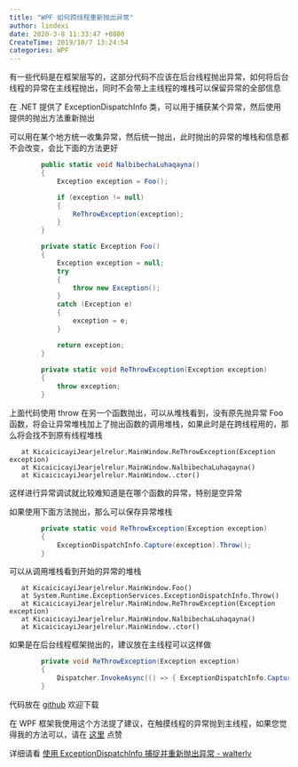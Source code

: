 ```yaml
---
title: "WPF 如何跨线程重新抛出异常"
author: lindexi
date: 2020-3-8 11:33:47 +0800
CreateTime: 2019/10/7 13:24:54
categories: WPF
---
```


有一些代码是在框架层写的，这部分代码不应该在后台线程抛出异常，如何将后台线程的异常在主线程抛出，同时不会带上主线程的堆栈可以保留异常的全部信息

<!--more-->


<!-- CreateTime:2019/10/7 13:24:54 -->

<!-- csdn -->

在 .NET 提供了 ExceptionDispatchInfo 类，可以用于捕获某个异常，然后使用提供的抛出方法重新抛出

可以用在某个地方统一收集异常，然后统一抛出，此时抛出的异常的堆栈和信息都不会改变，会比下面的方法更好

```csharp
        public static void NalbibechaLuhaqayna()
        {
            Exception exception = Foo();

            if (exception != null)
            {
                ReThrowException(exception);
            }
        }

        private static Exception Foo()
        {
            Exception exception = null;
            try
            {
                throw new Exception();
            }
            catch (Exception e)
            {
                exception = e;
            }

            return exception;
        }
             
        private static void ReThrowException(Exception exception)
        {
            throw exception;
        }
```

上面代码使用 throw 在另一个函数抛出，可以从堆栈看到，没有原先抛异常 Foo 函数，将会让异常堆栈加上了抛出函数的调用堆栈，如果此时是在跨线程用的，那么将会找不到原有线程堆栈

```
   at KicaicicayiJearjelrelur.MainWindow.ReThrowException(Exception exception)
   at KicaicicayiJearjelrelur.MainWindow.NalbibechaLuhaqayna()
   at KicaicicayiJearjelrelur.MainWindow..ctor()
```

这样进行异常调试就比较难知道是在哪个函数的异常，特别是空异常

如果使用下面方法抛出，那么可以保存异常堆栈

```csharp
        private static void ReThrowException(Exception exception)
        {
            ExceptionDispatchInfo.Capture(exception).Throw();
        }
```

可以从调用堆栈看到开始的异常的堆栈

```
   at KicaicicayiJearjelrelur.MainWindow.Foo()
   at System.Runtime.ExceptionServices.ExceptionDispatchInfo.Throw()
   at KicaicicayiJearjelrelur.MainWindow.ReThrowException(Exception exception)
   at KicaicicayiJearjelrelur.MainWindow.NalbibechaLuhaqayna()
   at KicaicicayiJearjelrelur.MainWindow..ctor()
```

如果是在后台线程框架抛出的，建议放在主线程可以这样做

```csharp
        private void ReThrowException(Exception exception)
        {
            Dispatcher.InvokeAsync(() => { ExceptionDispatchInfo.Capture(exception).Throw(); });
        }
```

代码放在 [github](https://github.com/lindexi/lindexi_gd/tree/b418b8d562a9534b450488aa15e8ae58bd54542e/KicaicicayiJearjelrelur/KicaicicayiJearjelrelur) 欢迎下载

在 WPF 框架我使用这个方法提了建议，在触摸线程的异常抛到主线程，如果您觉得我的方法可以，请在 [这里](https://github.com/dotnet/wpf/pull/945 ) 点赞

详细请看 [使用 ExceptionDispatchInfo 捕捉并重新抛出异常 - walterlv](https://blog.walterlv.com/post/exceptiondispatchinfo-capture-throw.html )

